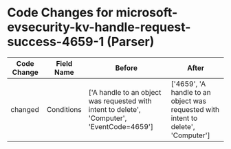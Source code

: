 # Code Changes for microsoft-evsecurity-kv-handle-request-success-4659-1 (Parser)

| Code Change | Field Name | Before | After |
|-------------|------------|--------|-------|
| changed | Conditions | ['A handle to an object was requested with intent to delete', 'Computer', 'EventCode=4659'] | ['4659', 'A handle to an object was requested with intent to delete', 'Computer'] |